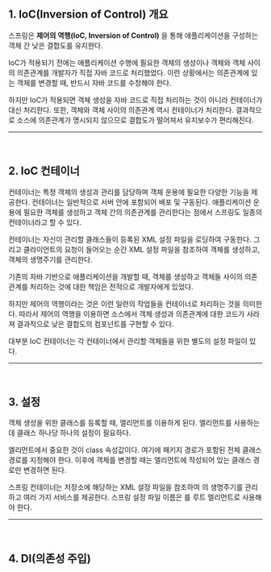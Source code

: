 ## 1. IoC(Inversion of Control) 개요
스프링은 **제어의 역행(IoC, Inversion of Control)** 을 통해 애플리케이션을 구성하는 객체 간 낮은 결합도를 유지한다.

IoC가 적용되기 전에는 애플리케이션 수행에 필요한 객체의 생성이나 객체와 객체 사이의 의존관계를 개발자가 직접 자바 코드로 처리했었다. 
이런 상황에서는 의존관계에 있는 객체를 변경할 때, 반드시 자바 코드를 수정해야 한다.

하지만 IoC가 적용되면 객체 생성을 자바 코드로 직접 처리하는 것이 아니라 컨테이너가 대신 처리한다.
또한, 객체와 객체 사이의 의존관계 역시 컨테이너가 처리한다.
결과적으로 소스에 의존관계가 명시되지 않으므로 결합도가 떨어져서 유지보수가 편리해진다.

-----
</br>

## 2. IoC 컨테이너
컨테이너는 특정 객체의 생성과 관리를 담당하며 객체 운용에 필요한 다양한 기능을 제공한다.
컨테이너는 일반적으로 서버 안에 포함되어 배포 및 구동된다.
애플리케이션 운용에 필요한 객체를 생성하고 객체 간의 의존관계를 관리한다는 점에서 스프링도 일종의 컨테이너라고 할 수 있다.

컨테이너는 자신이 관리할 클래스들이 등록된 XML 설정 파일을 로딩하여 구동한다.
그리고 클라이언트의 요청이 들어오는 순간 XML 설정 파일을 참조하여 객체를 생성하고, 객체의 생명주기를 관리한다.

기존의 자바 기반으로 애플리케이션을 개발할 때, 객체를 생성하고 객체들 사이의 의존관계를 처리하는 것에 대한 책임은 
전적으로 개발자에게 있었다.

하지만 제어의 역행이라는 것은 이런 일련의 작업들을 컨테이너로 처리하는 것을 의미한다.
따라서 제어의 역행을 이용하면 소스에서 객체 생성과 의존관계에 대한 코드가 사라져 결과적으로 낮은 결합도의 컴포넌트를 구현할 수 있다.

대부분 IoC 컨테이너는 각 컨테이너에서 관리할 객체들을 위한 별도의 설정 파일이 있다.

-----
</br>

## 3. <bean> 설정
객체 생성을 위한 클래스를 등록할 때, <bean> 엘리먼트를 이용하게 된다.
<bean> 엘리먼트를 사용하는데 클래스 하나당 하나의 <bean> 설정이 필요하다.

<bean> 엘리먼트에서 중요한 것이 class 속성값이다. 여기에 패키지 경로가 포함된 전체 클래스 경로를 지정해야 한다.
이후에 객체를 변경할 때는 <bean> 엘리먼트에 작성되어 있는 클래스 경로만 변경하면 된다.
  
스프링 컨테이너는 <bean> 저장소에 해당하는 XML 설정 파일을 참조하여 <bean>의 생명주기를 관리하고 여러 가지 서비스를 제공한다.
스프링 설정 파일 이름은 <beans>를 루트 엘리먼트로 사용해야 한다.
  
-----
</br>
  
## 4. DI(의존성 주입)




